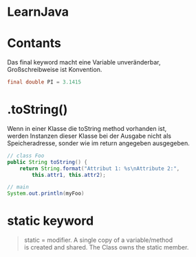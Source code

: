 # LearnJava

# Contants

Das final keyword macht eine Variable unveränderbar,  
Großschreibweise ist Konvention.
```java
final double PI = 3.1415
```

# .toString()

Wenn in einer Klasse die toString method vorhanden ist,  
werden Instanzen dieser Klasse bei der Ausgabe nicht als  
Speicheradresse, sonder wie im return angegeben ausgegeben.  
```java
// class Foo
public String toString() {
    return String.format("Attribut 1: %s\nAttribute 2:",
        this.attr1, this.attr2);
```

```java
// main
System.out.println(myFoo)
```

# static keyword

> static = modifier. A single copy of a variable/method  
> is created and shared. The Class owns the static member.   


